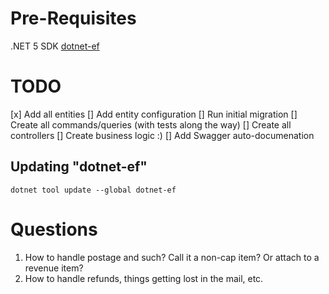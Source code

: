 # Pre-Requisites

.NET 5 SDK
[dotnet-ef](https://docs.microsoft.com/en-us/ef/core/cli/dotnet)

# TODO

[x] Add all entities 
[] Add entity configuration
[] Run initial migration
[] Create all commands/queries (with tests along the way)
[] Create all controllers
[] Create business logic :)
[] Add Swagger auto-documenation

## Updating "dotnet-ef"

`dotnet tool update --global dotnet-ef`

# Questions

1. How to handle postage and such? Call it a non-cap item? Or attach to a revenue item?
2. How to handle refunds, things getting lost in the mail, etc.